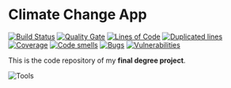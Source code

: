 
# Climate Change App

[![Build Status](http://193.144.50.169:8090/job/ClimateChangeApp/badge/icon)](http://193.144.50.169:8090/job/ClimateChangeApp)
[![Quality Gate](http://193.144.50.169:9000/api/badges/gate?key=ClimateChangeApp)](http://193.144.50.169:9000/dashboard/index/ClimateChangeApp)
[![Lines of Code](http://193.144.50.169:9000/api/badges/measure?metric=ncloc&key=ClimateChangeApp)](http://193.144.50.169:9000/dashboard/index/ClimateChangeApp)
[![Duplicated lines](http://193.144.50.169:9000/api/badges/measure?metric=duplicated_lines_density&key=ClimateChangeApp)](http://193.144.50.169:9000/dashboard/index/ClimateChangeApp)
[![Coverage](http://193.144.50.169:9000/api/badges/measure?metric=coverage&key=ClimateChangeApp)](http://193.144.50.169:9000/dashboard/index/ClimateChangeApp)
[![Code smells](http://193.144.50.169:9000/api/badges/measure?metric=code_smells&key=ClimateChangeApp)](http://193.144.50.169:9000/dashboard/index/ClimateChangeApp)
[![Bugs](http://193.144.50.169:9000/api/badges/measure?metric=bugs&key=ClimateChangeApp)](http://193.144.50.169:9000/dashboard/index/ClimateChangeApp)
[![Vulnerabilities](http://193.144.50.169:9000/api/badges/measure?metric=vulnerabilities&key=ClimateChangeApp)](http://193.144.50.169:9000/dashboard/index/ClimateChangeApp)


This is the code repository of my **final degree project**.


![Tools](https://github.com/diego-hermida/ClimateChangeApp/blob/master/doc/tools.png "Tools")


